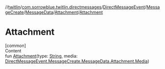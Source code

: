 //[twitlin](../../../../../index.md)/[com.sorrowblue.twitlin.directmessages](../../../../index.md)/[DirectMessageEvent](../../../index.md)/[MessageCreate](../../index.md)/[MessageData](../index.md)/[Attachment](index.md)/[Attachment](-attachment.md)



# Attachment  
[common]  
Content  
fun [Attachment](-attachment.md)(type: [String](https://kotlinlang.org/api/latest/jvm/stdlib/kotlin/-string/index.html), media: [DirectMessageEvent.MessageCreate.MessageData.Attachment.Media](-media/index.md))  



